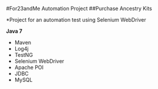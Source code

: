 #For23andMe Automation Project
##Purchase Ancestry Kits

*Project for an automation test using Selenium WebDriver 

**Java 7**

* Maven
* Log4j
* TestNG
* Selenium WebDriver
* Apache POI
* JDBC
* MySQL

